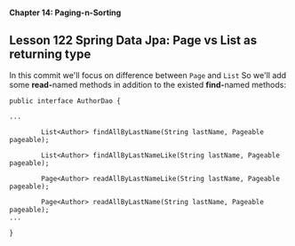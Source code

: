 #### Chapter 14: Paging-n-Sorting
## Lesson 122 Spring Data Jpa: Page<T> vs List<T> as returning type

In this commit we'll focus on difference between <code>Page</code> and <code>List</code>
So we'll add some <b>read-</b>named methods in addition to the existed <b>find-</b>named methods:

    public interface AuthorDao {

    ...

            List<Author> findAllByLastName(String lastName, Pageable pageable);

            List<Author> findAllByLastNameLike(String lastName, Pageable pageable);

            Page<Author> readAllByLastNameLike(String lastName, Pageable pageable);

            Page<Author> readAllByLastName(String lastName, Pageable pageable);
    ...

    }